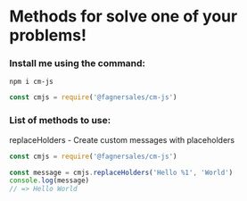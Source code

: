 # Methods for solve one of your problems!

### Install me using the command:
```shell
npm i cm-js
```

```javascript
const cmjs = require('@fagnersales/cm-js')
```

### List of methods to use:

replaceHolders - Create custom messages with placeholders

```javascript
const cmjs = require('@fagnersales/cm-js')

const message = cmjs.replaceHolders('Hello %1', 'World')
console.log(message)
// => Hello World
```